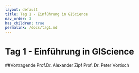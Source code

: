 ```yaml
---
layout: default
title: Tag 1 - Einführung in GIScience
nav_order: 3
has_children: true
permalink: /docs/tag1.md
---
```


# Tag 1 - Einführung in GIScience
##Vortragende
Prof.Dr. Alexander Zipf
Prof. Dr. Peter Vortisch
